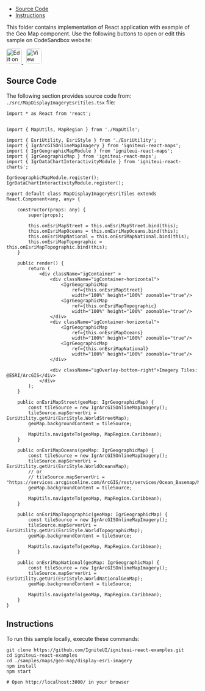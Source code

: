<!-- WARNING Do not change this file because it wil be auto re-generated from template file: -->
<!-- https://github.com/IgniteUI/igniteui-react-examples/tree/master/sample-template-files/ReadMe.md -->

<!-- ## Table of Contents -->
<!-- - [Sample Preview](#Sample-Preview) -->
- [Source Code](#Source-Code)
- [Instructions](#Instructions)

This folder contains implementation of React application with example of the Geo Map component. Use the following buttons to open or edit this sample on CodeSandbox website:

<!-- [Geo Map](https://infragistics.com/Reactsite/components/geo-map.html) -->

<html lang="en" xmlns="http://www.w3.org/1999/xhtml">
    <body>
        <a target="_blank" href="https://codesandbox.io/s/github/IgniteUI/igniteui-react-examples/tree/master/samples/maps/geo-map/display-esri-imagery?fontsize=14&hidenavigation=1&theme=dark&view=preview&file=/src/MapDisplayImageryEsriTiles.tsx" rel="noopener noreferrer">
            <img height="40px" style="border-radius: 0.3rem" alt="Edit on CodeSandbox" src="https://static.infragistics.com/xplatform/images/sandbox/edit.png"/>
        </a>
        <!-- <a target="_blank"
href="https://codesandbox.io/s/github/IgniteUI/igniteui-react-examples/tree/master/samples/maps/geo-map/binding-csv-points?fontsize=14&hidenavigation=1&theme=dark&view=preview">
            <img alt="Edit Sample" src="https://codesandbox.io/static/img/play-codesandbox.svg"/>
        </a> -->
        <a target="_blank" style="margin-left: 0.5rem"
href="https://codesandbox.io/embed/github/IgniteUI/igniteui-react-examples/tree/master/samples/maps/geo-map/display-esri-imagery?fontsize=14&hidenavigation=1&theme=dark&view=preview&file=/src/MapDisplayImageryEsriTiles.tsx">
            <img height="40px" style="border-radius: 0.3rem" alt="View on CodeSandbox" src="https://static.infragistics.com/xplatform/images/sandbox/view.png"/>
        </a>
        <!-- <a target="_blank"
href="https://codesandbox.io/embed/github/IgniteUI/igniteui-react-examples/tree/master/samples/maps/geo-map/binding-csv-points?fontsize=14&hidenavigation=1&theme=dark&view=preview">
            <img alt="View on CodeSandbox" src="https://static.infragistics.com/xplatform/images/sandbox/view.png"/>
        </a>
https://codesandbox.io/embed/react-treemap-overview-rtb45
https://codesandbox.io/static/img/play-codesandbox.svg
https://codesandbox.io/embed/react-treemap-overview-rtb45?view=browser -->
    </body>
</html>

<!-- ## Sample Preview -->

<!-- <iframe
  src="https://codesandbox.io/embed/github/IgniteUI/igniteui-react-examples/tree/master/samples/maps/geo-map/display-esri-imagery?fontsize=14&hidenavigation=1&theme=dark&view=preview&file=/src/MapDisplayImageryEsriTiles.tsx"
  style="width:100%; height:400px; border:0; border-radius: 4px; overflow:hidden;"
  allow="accelerometer; ambient-light-sensor; camera; encrypted-media; geolocation; gyroscope; hid; microphone; midi; payment; usb; vr"
  sandbox="allow-forms allow-modals allow-popups allow-presentation allow-same-origin allow-scripts"
></iframe> -->

## Source Code

The following section provides source code from:
`./src/MapDisplayImageryEsriTiles.tsx` file:

```tsx
import * as React from 'react';


import { MapUtils, MapRegion } from './MapUtils';

import { EsriUtility, EsriStyle } from './EsriUtility';
import { IgrArcGISOnlineMapImagery } from 'igniteui-react-maps';
import { IgrGeographicMapModule } from 'igniteui-react-maps';
import { IgrGeographicMap } from 'igniteui-react-maps';
import { IgrDataChartInteractivityModule } from 'igniteui-react-charts';

IgrGeographicMapModule.register();
IgrDataChartInteractivityModule.register();

export default class MapDisplayImageryEsriTiles extends React.Component<any, any> {

    constructor(props: any) {
        super(props);

        this.onEsriMapStreet = this.onEsriMapStreet.bind(this);
        this.onEsriMapOceans = this.onEsriMapOceans.bind(this);
        this.onEsriMapNational = this.onEsriMapNational.bind(this);
        this.onEsriMapTopographic = this.onEsriMapTopographic.bind(this);
    }

    public render() {
        return (
            <div className="igContainer" >
                <div className="igContainer-horizontal">
                    <IgrGeographicMap
                        ref={this.onEsriMapStreet}
                        width="100%" height="100%" zoomable="true"/>
                    <IgrGeographicMap
                        ref={this.onEsriMapTopographic}
                        width="100%" height="100%" zoomable="true"/>
                </div>
                <div className="igContainer-horizontal">
                    <IgrGeographicMap
                        ref={this.onEsriMapOceans}
                        width="100%" height="100%" zoomable="true"/>
                    <IgrGeographicMap
                        ref={this.onEsriMapNational}
                        width="100%" height="100%" zoomable="true"/>
                </div>

                <div className="igOverlay-bottom-right">Imagery Tiles: @ESRI/ArcGIS</div>
            </div>
        );
    }

    public onEsriMapStreet(geoMap: IgrGeographicMap) {
        const tileSource = new IgrArcGISOnlineMapImagery();
        tileSource.mapServerUri = EsriUtility.getUri(EsriStyle.WorldStreetMap);
        geoMap.backgroundContent = tileSource;

        MapUtils.navigateTo(geoMap, MapRegion.Caribbean);
    }

    public onEsriMapOceans(geoMap: IgrGeographicMap) {
        const tileSource = new IgrArcGISOnlineMapImagery();
        tileSource.mapServerUri = EsriUtility.getUri(EsriStyle.WorldOceansMap);
        // or
        // tileSource.mapServerUri = "https://services.arcgisonline.com/ArcGIS/rest/services/Ocean_Basemap/MapServer";
        geoMap.backgroundContent = tileSource;

        MapUtils.navigateTo(geoMap, MapRegion.Caribbean);
    }

    public onEsriMapTopographic(geoMap: IgrGeographicMap) {
        const tileSource = new IgrArcGISOnlineMapImagery();
        tileSource.mapServerUri = EsriUtility.getUri(EsriStyle.WorldTopographicMap);
        geoMap.backgroundContent = tileSource;

        MapUtils.navigateTo(geoMap, MapRegion.Caribbean);
    }

    public onEsriMapNational(geoMap: IgrGeographicMap) {
        const tileSource = new IgrArcGISOnlineMapImagery();
        tileSource.mapServerUri = EsriUtility.getUri(EsriStyle.WorldNationalGeoMap);
        geoMap.backgroundContent = tileSource;

        MapUtils.navigateTo(geoMap, MapRegion.Caribbean);
    }
}

```

## Instructions
To run this sample locally, execute these commands:

```
git clone https://github.com/IgniteUI/igniteui-react-examples.git
cd igniteui-react-examples
cd ./samples/maps/geo-map/display-esri-imagery
npm install
npm start

# Open http://localhost:3000/ in your browser
```

